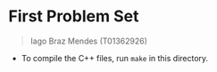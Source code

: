 # First Problem Set
> Iago Braz Mendes (T01362926)

- To compile the C++ files, run `make` in this directory.
